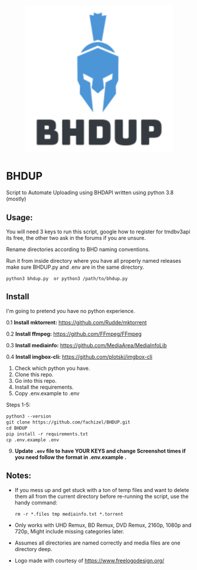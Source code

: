<h1 align="center">
	<img width="400" src="bhdup-logo.png" alt="BHDUP">
</h1>

# BHDUP


Script to Automate Uploading using BHDAPI written using python 3.8 (mostly)

## Usage:

You will need 3 keys to run this script, google how to register for tmdbv3api its free, the other two ask in the forums if you are unsure.

Rename directories according to BHD naming conventions.

Run it from inside directory where you have all properly named releases make sure BHDUP.py and .env are in the same directory.

    python3 bhdup.py  or python3 /path/to/bhdup.py


## Install

I'm going to pretend you have no python experience.

0.1 **Install mktorrent:** https://github.com/Rudde/mktorrent

0.2 **Install ffmpeg:** https://github.com/FFmpeg/FFmpeg

0.3 **Install mediainfo:** https://github.com/MediaArea/MediaInfoLib

0.4 **Install imgbox-cli:** https://github.com/plotski/imgbox-cli

1. Check which python you have.
2. Clone this repo.
3. Go into this repo.
4. Install the requirements.
5. Copy .env.example to .env

Steps 1-5:

```
python3 --version
git clone https://github.com/fachizel/BHDUP.git
cd BHDUP
pip install -r requirements.txt
cp .env.example .env
```

9. **Update `.env` file to have YOUR KEYS and change Screenshot times if you need follow the format in .env.example .**

## Notes:

- If you mess up and get stuck with a ton of temp files and want to delete them all from the current directory before re-running the script, use the handy command:

      rm -r *.files tmp mediainfo.txt *.torrent

- Only works with UHD Remux, BD Remux, DVD Remux, 2160p, 1080p and 720p, Might include missing categories later.

- Assumes all directories are named correctly and media files are one directory deep.

- Logo made with courtesy of https://www.freelogodesign.org/
